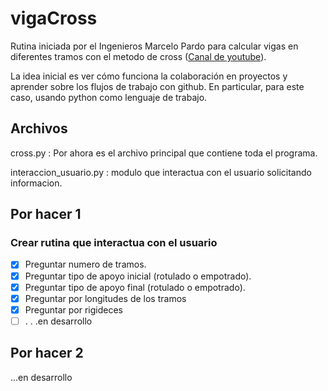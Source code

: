# vigaCross
Rutina iniciada por el Ingenieros Marcelo Pardo para calcular vigas en diferentes tramos con el metodo de cross ([Canal de youtube](https://www.youtube.com/@marcelopardo)).

La idea inicial es ver cómo funciona la colaboración en proyectos y aprender sobre los flujos de trabajo con github. En particular, para este caso, usando python como lenguaje de trabajo.

## Archivos
cross.py : Por ahora es el archivo principal que contiene toda el programa.

interaccion_usuario.py : modulo que interactua con el usuario solicitando informacion.
## Por hacer 1
### Crear rutina que interactua con el usuario

- [X] Preguntar numero de tramos.
- [X] Preguntar tipo de apoyo inicial (rotulado o empotrado).
- [X] Preguntar tipo de apoyo final (rotulado o empotrado).
- [X] Preguntar por longitudes de los tramos
- [X] Preguntar por rigideces
- [ ] . . .en desarrollo

## Por hacer 2

...en desarrollo
